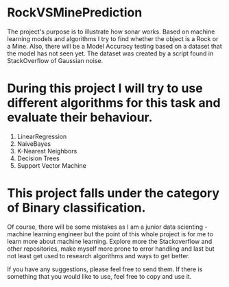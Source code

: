 # RockVSMinePrediction

The project's purpose is to illustrate how sonar works. Based on machine learning models and algorithms I try to find whether the object is a Rock or a Mine.
Also, there will be a Model Accuracy testing based on a dataset that the model has not seen yet. The dataset was created by a script found in StackOverflow of 
Gaussian noise.

# During this project I will try to use different algorithms for this task and evaluate their behaviour.
1. LinearRegression
2. NaiveBayes
3. K-Nearest Neighbors
4. Decision Trees
5. Support Vector Machine

# This project falls under the category of Binary classification.

Of course, there will be some mistakes as I am a junior data scienting - machine learning engineer but the point of this whole project is for me to learn more 
about machine learning. Explore more the Stackoverflow and other repositories, make myself more prone to error handling and last but not least get used to research
algorithms and ways to get better.

If you have any suggestions, please feel free to send them. If there is something that you would like to use, feel free to copy and use it.
